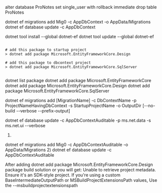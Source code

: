 ﻿ alter database ProNotes set single_user with rollback immediate
 drop table ProNotes

 
 
 dotnet ef migrations add Mig0 -c AppDbContext -o AppData/Migrations
 dotnet ef database update -c AppDbContext

dotnet tool install --global dotnet-ef
dotnet tool update --global dotnet-ef

``` console

# add this package to startup project
> dotnet add package Microsoft.EntityFrameworkCore.Design

# add this package to dbcontext project
> dotnet add package Microsoft.EntityFrameworkCore.SqlServer


```
dotnet list package
dotnet add package Microsoft.EntityFrameworkCore
dotnet add package Microsoft.EntityFrameworkCore.Design
dotnet add package Microsoft.EntityFrameworkCore.SqlServer


dotnet ef migrations add [MigrationName] -c DbContextName -p ProjectNameHavingDbContext -s StartupProjectName -o OutputDir [--no-build --verbose --prefix-output]

dotnet ef database update -c AppDbContextAuditable -p ms.net.data -s ms.net.ui --verbose


1)
dotnet ef migrations add Mig0 -c AppDbContextAuditable -o AppData/Migrations
2)
dotnet ef database update -c AppDbContextAuditable 


After adding
dotnet add package Microsoft.EntityFrameworkCore.Design
package build solution or you will get:
Unable to retrieve project metadata. Ensure it's an SDK-style project. If you're using a custom BaseIntermediateOutputPath or MSBuildProjectExtensionsPath values, Use the --msbuildprojectextensionspath 